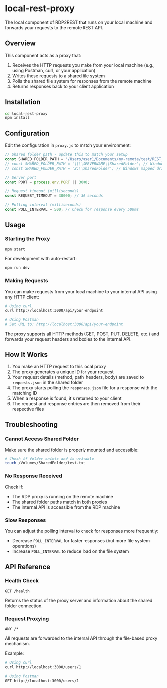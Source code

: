 # local-rest-proxy

The local component of RDP2REST that runs on your local machine and forwards your requests to the remote REST API.

## Overview

This component acts as a proxy that:

1. Receives the HTTP requests you make from your local machine (e.g., using Postman, curl, or your application)
2. Writes these requests to a shared file system
3. Polls the shared file system for responses from the remote machine
4. Returns responses back to your client application

## Installation

```bash
cd local-rest-proxy
npm install
```

## Configuration

Edit the configuration in `proxy.js` to match your environment:

```javascript
// Shared folder path - update this to match your setup
const SHARED_FOLDER_PATH = '/Users/user1/Documents/my-remote/test/REST_PROXY_DO_NOT_DELETE'; // Mac OS path example
// const SHARED_FOLDER_PATH = '\\\\SERVERNAME\\SharedFolder'; // Windows UNC path example
// const SHARED_FOLDER_PATH = 'Z:\\SharedFolder'; // Windows mapped drive example

// Server port
const PORT = process.env.PORT || 3000;

// Request timeout (milliseconds)
const REQUEST_TIMEOUT = 30000; // 30 seconds

// Polling interval (milliseconds)
const POLL_INTERVAL = 500; // Check for response every 500ms
```

## Usage

### Starting the Proxy

```bash
npm start
```

For development with auto-restart:

```bash
npm run dev
```

### Making Requests

You can make requests from your local machine to your internal API using any HTTP client:

```bash
# Using curl
curl http://localhost:3000/api/your-endpoint

# Using Postman
# Set URL to: http://localhost:3000/api/your-endpoint
```

The proxy supports all HTTP methods (GET, POST, PUT, DELETE, etc.) and forwards your request headers and bodies to the internal API.

## How It Works

1. You make an HTTP request to this local proxy
2. The proxy generates a unique ID for your request
3. Your request details (method, path, headers, body) are saved to `requests.json` in the shared folder
4. The proxy starts polling the `responses.json` file for a response with the matching ID
5. When a response is found, it's returned to your client
6. The request and response entries are then removed from their respective files

## Troubleshooting

### Cannot Access Shared Folder

Make sure the shared folder is properly mounted and accessible:

```bash
# Check if folder exists and is writable
touch /Volumes/SharedFolder/test.txt
```

### No Response Received

Check if:
- The RDP proxy is running on the remote machine
- The shared folder paths match in both proxies
- The internal API is accessible from the RDP machine

### Slow Responses

You can adjust the polling interval to check for responses more frequently:
- Decrease `POLL_INTERVAL` for faster responses (but more file system operations)
- Increase `POLL_INTERVAL` to reduce load on the file system

## API Reference

### Health Check

```
GET /health
```

Returns the status of the proxy server and information about the shared folder connection.

### Request Proxying

```
ANY /*
```

All requests are forwarded to the internal API through the file-based proxy mechanism.

Example:
```bash
# Using curl
curl http://localhost:3000/users/1

# Using Postman
GET http://localhost:3000/users/1
```
